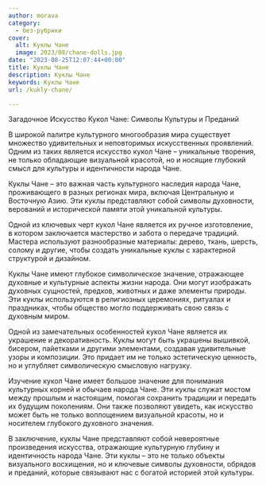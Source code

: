 ```yaml
---
author: morava
category:
  - без-рубрики
cover:
  alt: Куклы Чане
  image: 2023/08/chane-dolls.jpg
date: "2023-08-25T12:07:44+00:00"
title: Куклы Чане
description: Куклы Чане
keywords: Куклы Чане
url: /kukly-chane/

---
```

Загадочное Искусство Кукол Чане: Символы Культуры и Преданий

В широкой палитре культурного многообразия мира существует множество удивительных и неповторимых искусственных проявлений. Одним из таких является искусство кукол Чане – уникальные творения, не только обладающие визуальной красотой, но и носящие глубокий смысл для культуры и идентичности народа Чане.

Куклы Чане – это важная часть культурного наследия народа Чане, проживающего в разных регионах мира, включая Центральную и Восточную Азию. Эти куклы представляют собой символы духовности, верований и исторической памяти этой уникальной культуры.

Одной из ключевых черт кукол Чане является их ручное изготовление, в котором заключается мастерство и забота о передаче традиций. Мастера используют разнообразные материалы: дерево, ткань, шерсть, солому и другие, чтобы создать уникальные куклы с характерной структурой и дизайном.

Куклы Чане имеют глубокое символическое значение, отражающее духовные и культурные аспекты жизни народа. Они могут изображать духовных сущностей, предков, животных и даже элементы природы. Эти куклы используются в религиозных церемониях, ритуалах и праздниках, чтобы общество могло поддерживать свою связь с духовным миром.

Одной из замечательных особенностей кукол Чане является их украшение и декоративность. Куклы могут быть украшены вышивкой, бисером, пайетками и другими элементами, создавая удивительные узоры и композиции. Это придает им не только эстетическую ценность, но и углубляет символическую смысловую нагрузку.

Изучение кукол Чане имеет большое значение для понимания культурных корней и обычаев народа Чане. Эти куклы служат мостом между прошлым и настоящим, помогая сохранить традиции и передать их будущим поколениям. Они также позволяют увидеть, как искусство может быть не только воплощением визуальной красоты, но и носителем глубокого духовного значения.

В заключение, куклы Чане представляют собой невероятные произведения искусства, отражающие культурную глубину и идентичность народа Чане. Эти куклы – это не только объекты визуального восхищения, но и ключевые символы духовности, обрядов и преданий, которые связывают нас с богатой историей этой культуры.
